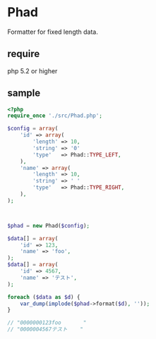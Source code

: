 # Phad

Formatter for fixed length data.

## require

php 5.2 or higher

## sample

```php
<?php
require_once './src/Phad.php';

$config = array(
	'id' => array(
		'length' => 10,
		'string' => '0'
		'type'   => Phad::TYPE_LEFT,
	),
	'name' => array(
		'length' => 10,
		'string' => ' '
		'type'   => Phad::TYPE_RIGHT,
	),
);



$phad = new Phad($config);

$data[] = array(
	'id' => 123,
	'name' => 'foo',
);
$data[] = array(
	'id' => 4567,
	'name' => 'テスト',
);

foreach ($data as $d) {
	var_dump(implode($phad->format($d), ''));
}

// "0000000123foo       "
// "0000004567テスト    "


```